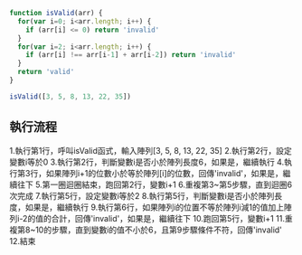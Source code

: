 ``` js
function isValid(arr) {
  for(var i=0; i<arr.length; i++) {
    if (arr[i] <= 0) return 'invalid'
  }
  for(var i=2; i<arr.length; i++) {
    if (arr[i] !== arr[i-1] + arr[i-2]) return 'invalid'
  }
  return 'valid'
}

isValid([3, 5, 8, 13, 22, 35])
```

## 執行流程
1.執行第1行，呼叫isValid函式，輸入陣列[3, 5, 8, 13, 22, 35]
2.執行第2行，設定變數i等於0
3.執行第2行，判斷變數i是否小於陣列長度6，如果是，繼續執行
4.執行第3行，如果陣列i+1的位數小於等於陣列[i]的位數，回傳'invalid'，如果是，繼續往下
5.第一圈迴圈結束，跑回第2行，變數i+1
6.重複第3~第5步驟，直到迴圈6次完成
7.執行第5行，設定變數i等於2
8.執行第5行，判斷變數i是否小於陣列長度，如果是，繼續執行
9.執行第6行，如果陣列i的位置不等於陣列i減1的值加上陣列i-2的值的合計，回傳'invalid'，如果是，繼續往下
10.跑回第5行，變數i+1
11.重複第8~10的步驟，直到變數i的值不小於6，且第9步驟條件不符，回傳'invalid'
12.結束
